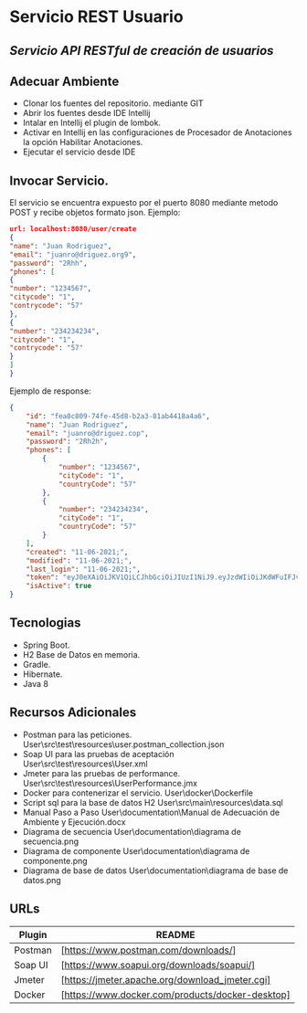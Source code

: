 # Servicio REST Usuario
## _Servicio API RESTful de creación de usuarios_

## Adecuar Ambiente
- Clonar los fuentes del repositorio. mediante  GIT 
- Abrir los fuentes desde IDE Intellij
- Intalar en Intellij el plugin de lombok.
- Activar en Intellij en las configuraciones de Procesador de Anotaciones la opción Habilitar Anotaciones.
- Ejecutar el servicio desde IDE

## Invocar Servicio.
El servicio se encuentra expuesto por el puerto 8080 mediante metodo POST y recibe objetos formato json.
Ejemplo:

```json
url: localhost:8080/user/create
{
"name": "Juan Rodriguez",
"email": "juanro@driguez.org9",
"password": "2Rhh",
"phones": [
{
"number": "1234567",
"citycode": "1",
"contrycode": "57"
},
{
"number": "234234234",
"citycode": "1",
"contrycode": "57"
}
]
}

```

Ejemplo de response:

```json
{
    "id": "fea0c809-74fe-45d8-b2a3-81ab4418a4a6",
    "name": "Juan Rodriguez",
    "email": "juanro@driguez.cop",
    "password": "2Rh2h",
    "phones": [
        {
            "number": "1234567",
            "cityCode": "1",
            "countryCode": "57"
        },
        {
            "number": "234234234",
            "cityCode": "1",
            "countryCode": "57"
        }
    ],
    "created": "11-06-2021;",
    "modified": "11-06-2021;",
    "last_login": "11-06-2021;",
    "token": "eyJ0eXAiOiJKV1QiLCJhbGciOiJIUzI1NiJ9.eyJzdWIiOiJKdWFuIFJvZHJpZ3VleiIsImlhdCI6MTYzNjIxMTkyNH0.BSVsAJsHplscBN_5ZRz8V8c1_EUgz82z103htFlJuy8",
    "isActive": true
}
```


## Tecnologias

- Spring Boot.
-  H2 Base de Datos en memoria.
- Gradle.
- Hibernate.
- Java 8


## Recursos Adicionales

- Postman para las peticiones. User\src\test\resources\user.postman_collection.json
- Soap UI para las pruebas de aceptación User\src\test\resources\User.xml
- Jmeter para las pruebas de performance.  User\src\test\resources\UserPerformance.jmx
- Docker para contenerizar el servicio. User\docker\Dockerfile
- Script sql para la base de datos H2  User\src\main\resources\data.sql
- Manual Paso a Paso User\documentation\Manual de Adecuación de Ambiente y Ejecución.docx
- Diagrama de secuencia User\documentation\diagrama de secuencia.png
- Diagrama de componente User\documentation\diagrama de componente.png
- Diagrama de base de datos User\documentation\diagrama de base de datos.png


## URLs

| Plugin | README |
| ------ | ------ |
| Postman | [https://www.postman.com/downloads/] |
| Soap UI | [https://www.soapui.org/downloads/soapui/] |
| Jmeter | [https://jmeter.apache.org/download_jmeter.cgi] |
| Docker | [https://www.docker.com/products/docker-desktop] |

